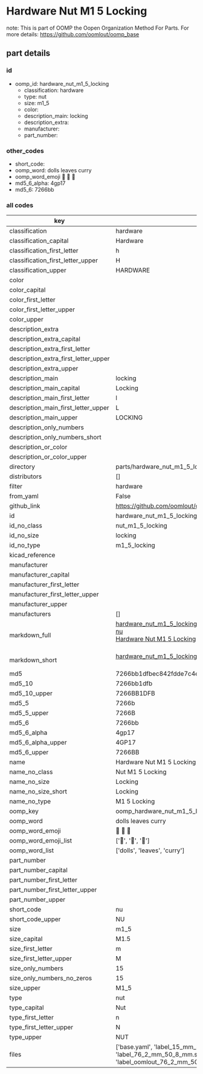 # Hardware Nut M1 5 Locking  

note: This is part of OOMP the Oopen Organization Method For Parts. For more details: https://github.com/oomlout/oomp_base

##  part details





### id
* oomp_id: hardware_nut_m1_5_locking
  * classification: hardware
  * type: nut
  * size: m1_5
  * color: 
  * description_main: locking
  * description_extra: 
  * manufacturer: 
  * part_number: 

### other_codes
* short_code: 
* oomp_word: dolls leaves curry
* oomp_word_emoji :dolls: :leaves: :curry:
* md5_6_alpha: 4gp17
* md5_6: 7266bb

### all codes 
| key | value |  
| --- | --- |  
| classification | hardware |  
| classification_capital | Hardware |  
| classification_first_letter | h |  
| classification_first_letter_upper | H |  
| classification_upper | HARDWARE |  
| color |  |  
| color_capital |  |  
| color_first_letter |  |  
| color_first_letter_upper |  |  
| color_upper |  |  
| description_extra |  |  
| description_extra_capital |  |  
| description_extra_first_letter |  |  
| description_extra_first_letter_upper |  |  
| description_extra_upper |  |  
| description_main | locking |  
| description_main_capital | Locking |  
| description_main_first_letter | l |  
| description_main_first_letter_upper | L |  
| description_main_upper | LOCKING |  
| description_only_numbers |  |  
| description_only_numbers_short |   |  
| description_or_color |   |  
| description_or_color_upper |   |  
| directory | parts/hardware_nut_m1_5_locking |  
| distributors | [] |  
| filter | hardware |  
| from_yaml | False |  
| github_link | https://github.com/oomlout/oomlout_oomp_part_src/tree/main/parts/hardware_nut_m1_5_locking/working |  
| id | hardware_nut_m1_5_locking |  
| id_no_class | nut_m1_5_locking |  
| id_no_size | locking |  
| id_no_type | m1_5_locking |  
| kicad_reference |  |  
| manufacturer |  |  
| manufacturer_capital |  |  
| manufacturer_first_letter |  |  
| manufacturer_first_letter_upper |  |  
| manufacturer_upper |  |  
| manufacturers | [] |  
| markdown_full | [hardware_nut_m1_5_locking](https://github.com/oomlout/oomlout_oomp_part_src/tree/main/parts/hardware_nut_m1_5_locking/working)<br>[nu](https://github.com/oomlout/oomlout_oomp_part_src/tree/main/parts/hardware_nut_m1_5_locking/working)<br>[Hardware Nut M1 5 Locking](https://github.com/oomlout/oomlout_oomp_part_src/tree/main/parts/hardware_nut_m1_5_locking/working)<br><br> |  
| markdown_short | [hardware_nut_m1_5_locking](https://github.com/oomlout/oomlout_oomp_part_src/tree/main/parts/hardware_nut_m1_5_locking/working)<br><br> |  
| md5 | 7266bb1dfbec842fdde7c4e1c9e423f9 |  
| md5_10 | 7266bb1dfb |  
| md5_10_upper | 7266BB1DFB |  
| md5_5 | 7266b |  
| md5_5_upper | 7266B |  
| md5_6 | 7266bb |  
| md5_6_alpha | 4gp17 |  
| md5_6_alpha_upper | 4GP17 |  
| md5_6_upper | 7266BB |  
| name | Hardware Nut M1 5 Locking |  
| name_no_class | Nut M1 5 Locking |  
| name_no_size | Locking |  
| name_no_size_short | Locking |  
| name_no_type | M1 5 Locking |  
| oomp_key | oomp_hardware_nut_m1_5_locking |  
| oomp_word | dolls leaves curry |  
| oomp_word_emoji | :dolls: :leaves: :curry: |  
| oomp_word_emoji_list | [':dolls:', ':leaves:', ':curry:'] |  
| oomp_word_list | ['dolls', 'leaves', 'curry'] |  
| part_number |  |  
| part_number_capital |  |  
| part_number_first_letter |  |  
| part_number_first_letter_upper |  |  
| part_number_upper |  |  
| short_code | nu |  
| short_code_upper | NU |  
| size | m1_5 |  
| size_capital | M1.5 |  
| size_first_letter | m |  
| size_first_letter_upper | M |  
| size_only_numbers | 15 |  
| size_only_numbers_no_zeros | 15 |  
| size_upper | M1_5 |  
| type | nut |  
| type_capital | Nut |  
| type_first_letter | n |  
| type_first_letter_upper | N |  
| type_upper | NUT |  
| files | ['base.yaml', 'label_15_mm_30_mm.pdf', 'label_15_mm_30_mm.svg', 'label_76_2_mm_50_8_mm.pdf', 'label_76_2_mm_50_8_mm.svg', 'label_oomlout_76_2_mm_50_8_mm.pdf', 'label_oomlout_76_2_mm_50_8_mm.svg', 'readme.md', 'working.json', 'working.yaml'] |  

